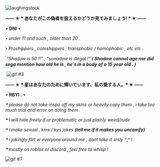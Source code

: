 ![laughingstock](https://github.com/DxclawxdFel1ne/DxclawxdFel1ne/assets/165260659/550d5dff-a92f-4a26-87e0-e34fcc0558ff)


**—— ★ ❝ あなたがこの偽者を扱えるかどうか見てみましょう! ❝ ★ ——**

󠁕󠁕󠁕󠁕󠁕󠁕󠁕󠁕󠁕󠁕**⋆ DNI ⋆**

*๋࣭⭑ under 11 and such , older than 20 .*

*๋࣭⭑ Proshippers ,  comshippers , transphobic / homophobic , etc etc .*

*๋࣭ "Shadow is 50 !!" , "sonadow is illegal !" ***( Shadow cannot age nor did sega mention how old he is , he's in a body of a 15 year old . )****
 
 󠁕󠁕󠁕󠁕
![gif #3](https://github.com/DxclawxdFel1ne/DxclawxdFel1ne/assets/165260659/6dfda502-fc4d-4a66-8c8f-46cd04501443)

**—— ★ ❝ 星はあなたのために輝いています、私の愛する人。❝ ★ ——**

󠁕󠁕󠁕󠁕󠁕󠁕󠁕󠁕󠁕󠁕**⋆ RBYI . ⋆**

*❝ please do not take inspo off my skins or heavily copy them , i take too much trial and error on doing them .*

*❝ i will hide freely if ur problematic or just plainly weird/rude*

*❝ i make sexual , kms / kys jokes **(tell me if it makes you uncomfy)***

*❝ i jokingly flirt w everyone around me , dont take it srsly ^_^ !*

*❝ mostly on roblox or discord , feel free to whisp !*

![gif #7](https://github.com/DxclawxdFel1ne/DxclawxdFel1ne/assets/165260659/dd4018d9-8a29-49ef-96d8-b4c8d93f28f7)



